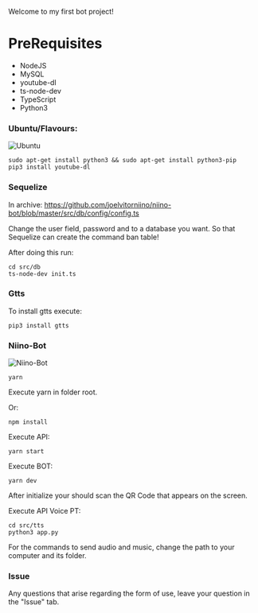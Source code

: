 Welcome to my first bot project! 

# PreRequisites

- NodeJS
- MySQL
- youtube-dl
- ts-node-dev
- TypeScript
- Python3

### Ubuntu/Flavours:
![Ubuntu](https://seeklogo.com/images/U/ubuntu-logo-8FDEC6A07B-seeklogo.com.png)
```
sudo apt-get install python3 && sudo apt-get install python3-pip
pip3 install youtube-dl
```

### Sequelize

In archive: https://github.com/joelvitorniino/niino-bot/blob/master/src/db/config/config.ts

Change the user field, password and to a database you want. So that Sequelize can create the command ban table!

After doing this run:
```
cd src/db
ts-node-dev init.ts
```

### Gtts
To install gtts execute:
```
pip3 install gtts
```

### Niino-Bot
![Niino-Bot](https://instagram.fsdu11-1.fna.fbcdn.net/v/t51.2885-15/sh0.08/e35/s640x640/242886219_588310472536218_255317743731962591_n.jpg?_nc_ht=instagram.fsdu11-1.fna.fbcdn.net&_nc_cat=106&_nc_ohc=nNiFx1kOubQAX-4wST6&edm=AABBvjUBAAAA&ccb=7-4&oh=446d6a947dba20998cf70ca513d433c9&oe=618B5A71&_nc_sid=83d603)

```
yarn
```

Execute yarn in folder root.

Or:

```
npm install
```

Execute API:
```
yarn start
```

Execute BOT:
```
yarn dev
```

After initialize your should scan the QR Code that appears on the screen.


Execute API Voice PT:
```
cd src/tts
python3 app.py
```

For the commands to send audio and music, change the path to your computer and its folder.

### Issue
Any questions that arise regarding the form of use, leave your question in the "Issue" tab.
